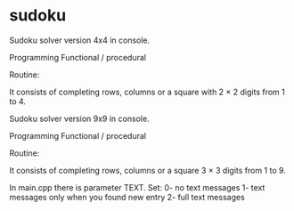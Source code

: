 # sudoku

Sudoku solver version 4x4 in console. 

Programming Functional / procedural

Routine:

It consists of completing rows, columns or a square with 2 × 2 digits from 1 to 4.


Sudoku solver version 9x9 in console. 

Programming Functional / procedural

Routine:

It consists of completing rows, columns or a square  3 × 3 digits from 1 to 9.

In main.cpp there is parameter TEXT. Set:
0- no text messages
1- text messages only when you found new entry 
2- full text messages
